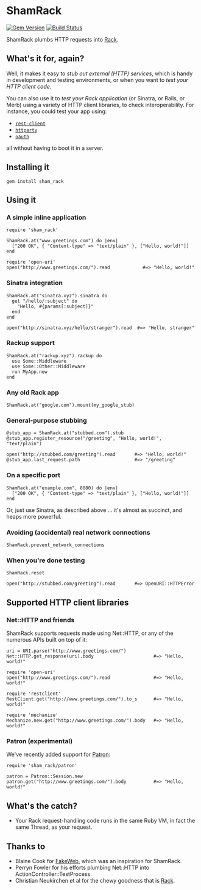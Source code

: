ShamRack
========

[![Gem Version](https://badge.fury.io/rb/sham_rack.png)](http://badge.fury.io/rb/sham_rack)
[![Build Status](https://secure.travis-ci.org/mdub/sham_rack.png?branch=master)](http://travis-ci.org/mdub/sham_rack)

ShamRack plumbs HTTP requests into [Rack][rack].

What's it for, again?
---------------------

Well, it makes it easy to _stub out external (HTTP) services_, which is handy in development and testing environments, or when you want to _test your HTTP client code_.

You can also use it to _test your Rack application_ (or Sinatra, or Rails, or Merb) using a variety of HTTP client libraries, to check interoperability. For instance, you could test your app using:

* [`rest-client`][rest-client]
* [`httparty`][httparty]
* [`oauth`][oauth]

all without having to boot it in a server.

Installing it
-------------

    gem install sham_rack

Using it
--------

### A simple inline application

    require 'sham_rack'

    ShamRack.at("www.greetings.com") do |env|
      ["200 OK", { "Content-type" => "text/plain" }, ["Hello, world!"]]
    end

    require 'open-uri'
    open("http://www.greetings.com/").read            #=> "Hello, world!"

### Sinatra integration

    ShamRack.at("sinatra.xyz").sinatra do
      get "/hello/:subject" do
        "Hello, #{params[:subject]}"
      end
    end

    open("http://sinatra.xyz/hello/stranger").read  #=> "Hello, stranger"

### Rackup support

    ShamRack.at("rackup.xyz").rackup do
      use Some::Middleware
      use Some::Other::Middleware
      run MyApp.new
    end

### Any old Rack app

    ShamRack.at("google.com").mount(my_google_stub)

### General-purpose stubbing

    @stub_app = ShamRack.at("stubbed.com").stub
    @stub_app.register_resource("/greeting", "Hello, world!", "text/plain")

    open("http://stubbed.com/greeting").read       #=> "Hello, world!"
    @stub_app.last_request.path                    #=> "/greeting"


### On a specific port

    ShamRack.at("example.com", 8080) do |env|
      ["200 OK", { "Content-type" => "text/plain" }, ["Hello, world!"]]
    end
    
Or, just use Sinatra, as described above ... it's almost as succinct, and heaps more powerful.

### Avoiding (accidental) real network connections

    ShamRack.prevent_network_connections

### When you're done testing

    ShamRack.reset

    open("http://stubbed.com/greeting").read       #=> OpenURI::HTTPError

Supported HTTP client libraries
-------------------------------

### Net::HTTP and friends

ShamRack supports requests made using Net::HTTP, or any of the numerous APIs built on top of it:

    uri = URI.parse("http://www.greetings.com/")
    Net::HTTP.get_response(uri).body                      #=> "Hello, world!"

    require 'open-uri'
    open("http://www.greetings.com/").read                #=> "Hello, world!"

    require 'restclient'
    RestClient.get("http://www.greetings.com/").to_s      #=> "Hello, world!"

    require 'mechanize'
    Mechanize.new.get("http://www.greetings.com/").body   #=> "Hello, world!"

### Patron (experimental)

We've recently added support for [Patron][patron]:

    require 'sham_rack/patron'

    patron = Patron::Session.new
    patron.get("http://www.greetings.com/").body          #=> "Hello, world!"

What's the catch?
-----------------

* Your Rack request-handling code runs in the same Ruby VM, in fact the same Thread, as your request.

Thanks to
---------

* Blaine Cook for [FakeWeb][fakeweb], which was an inspiration for ShamRack.
* Perryn Fowler for his efforts plumbing Net::HTTP into ActionController::TestProcess.
* Christian Neukirchen et al for the chewy goodness that is [Rack][rack].

[rack]: http://rack.rubyforge.org/
[sinatra]: http://www.sinatrarb.com/
[rest-client]: http://github.com/adamwiggins/rest-client
[httparty]: http://github.com/jnunemaker/httparty
[oauth]: http://oauth.rubyforge.org/
[fakeweb]: http://fakeweb.rubyforge.org/
[mechanize]: http://mechanize.rubyforge.org
[patron]: http://github.com/toland/Patron
